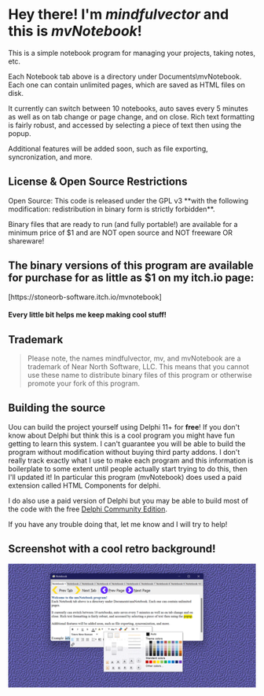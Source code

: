 <h1>Hey there! I'm <i>mindfulvector</i> and this is <i>mvNotebook</i>!</h1>

This is a simple notebook program for managing your projects, taking notes, etc.

Each Notebook tab above is a directory under Documents\mvNotebook. Each one can contain unlimited pages, which are saved as HTML files on disk.

It currently can switch between 10 notebooks, auto saves every 5 minutes as well as on tab change or page change, and on close. Rich text formatting is fairly robust, and accessed by selecting a piece of text then using the popup.

Additional features will be added soon, such as file exporting, syncronization, and more.

<h2>License & Open Source Restrictions</h2>
Open Source: This code is released under the GPL v3 **with the following modification: redistribution in binary form is strictly forbidden**.

Binary files that are ready to run (and fully portable!) are available for a minimum price of $1 and are NOT open source and NOT freeware OR shareware!

<h2>The binary versions of this program are available for purchase for as little as $1 on my itch.io page:</h2>
[https://stoneorb-software.itch.io/mvnotebook]

<h4>Every little bit helps me keep making cool stuff!</h4>

<h2>Trademark</h2>

> Please note, the names mindfulvector, mv, and mvNotebook are a trademark of Near North Software, LLC.
> This means that you cannot use these name to distribute binary files of this program or otherwise
> promote your fork of this program.

<h2>Building the source</h2>

Uou can build the project yourself using Delphi 11+ for **free**! If you don't know about Delphi but think this is a cool program you might have fun getting to learn this system. I can't guarantee you will be able to build the program without modification without buying third party addons. I don't really track exactly what I use to make each program and this information is boilerplate to some extent until people actually start trying to do this, then I'll updated it! In particular this program (mvNotebook) does used a paid extension called HTML Components for delphi.

I do also use a paid version of Delphi but you may be able to build most of the code with the free [Delphi Community Edition](https://www.embarcadero.com/products/delphi/starter/free-download).

If you have any trouble doing that, let me know and I will try to help!

<h2>Screenshot with a cool retro background!</h2

![screenshot](https://github.com/mindfulvector/mvNotebook/blob/main/nnsNotebook-Repository-OG-Hero1.png)
